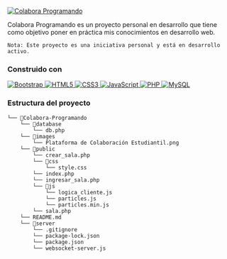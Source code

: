 [![Colabora Programando](https://raw.githubusercontent.com/7R0N1X/Colabora-Programando/main/images/Plataforma%20de%20Colaboraci%C3%B3n%20Estudiantil.png "Colabora Programando")](https://raw.githubusercontent.com/7R0N1X/Colabora-Programando/main/images/Plataforma%20de%20Colaboraci%C3%B3n%20Estudiantil.png "Colabora Programando")

Colabora Programando es un proyecto personal en desarrollo que tiene como objetivo poner en práctica mis conocimientos en desarrollo web.

`Nota: Este proyecto es una iniciativa personal y está en desarrollo activo.`


### Construido con
<a href="https://getbootstrap.com/" target="_blank" rel="noopener noreferrer">
  <img src="https://img.shields.io/badge/Bootstrap-563D7C?style=for-the-badge&logo=bootstrap&logoColor=white" alt="Bootstrap" />
</a>
<a href="https://developer.mozilla.org/en-US/docs/Web/HTML" target="_blank" rel="noopener noreferrer">
  <img src="https://img.shields.io/badge/HTML5-E34F26?style=for-the-badge&logo=html5&logoColor=white" alt="HTML5" />
</a>
<a href="https://developer.mozilla.org/en-US/docs/Web/CSS" target="_blank" rel="noopener noreferrer">
  <img src="https://img.shields.io/badge/CSS3-1572B6?style=for-the-badge&logo=css3&logoColor=white" alt="CSS3" />
</a>
<a href="https://developer.mozilla.org/en-US/docs/Web/JavaScript" target="_blank" rel="noopener noreferrer">
  <img src="https://img.shields.io/badge/JavaScript-F7DF1E?style=for-the-badge&logo=javascript&logoColor=black" alt="JavaScript" />
</a>
<a href="https://www.php.net/" target="_blank" rel="noopener noreferrer">
  <img src="https://img.shields.io/badge/PHP-777BB4?style=for-the-badge&logo=php&logoColor=white" alt="PHP" />
</a>
<a href="https://www.mysql.com/" target="_blank" rel="noopener noreferrer">
  <img src="https://img.shields.io/badge/MySQL-4479A1?style=for-the-badge&logo=mysql&logoColor=white" alt="MySQL" />
</a>

### Estructura del proyecto
```
└── 📁Colabora-Programando
    └── 📁database
        └── db.php
    └── 📁images
        └── Plataforma de Colaboración Estudiantil.png
    └── 📁public
        └── crear_sala.php
        └── 📁css
            └── style.css
        └── index.php
        └── ingresar_sala.php
        └── 📁js
            └── logica_cliente.js
            └── particles.js
            └── particles.min.js
        └── sala.php
    └── README.md
    └── 📁server
        └── .gitignore
        └── package-lock.json
        └── package.json
        └── websocket-server.js
```
